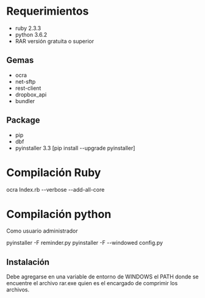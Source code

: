 # Requerimientos
- ruby 2.3.3
- python 3.6.2
- RAR versión gratuita o superior

## Gemas
- ocra
- net-sftp
- rest-client
- dropbox_api
- bundler

## Package
- pip
- dbf
- pyinstaller 3.3 [pip install --upgrade pyinstaller]

# Compilación Ruby
ocra Index.rb --verbose --add-all-core

# Compilación python
Como usuario administrador

pyinstaller -F reminder.py
pyinstaller -F --windowed config.py

## Instalación
Debe agregarse en una variable de entorno de WINDOWS el PATH donde se encuentre el archivo rar.exe quien es el encargado de comprimir los archivos.
